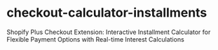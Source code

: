 # checkout-calculator-installments
Shopify Plus Checkout Extension: Interactive Installment Calculator for Flexible Payment Options with Real-time Interest Calculations
